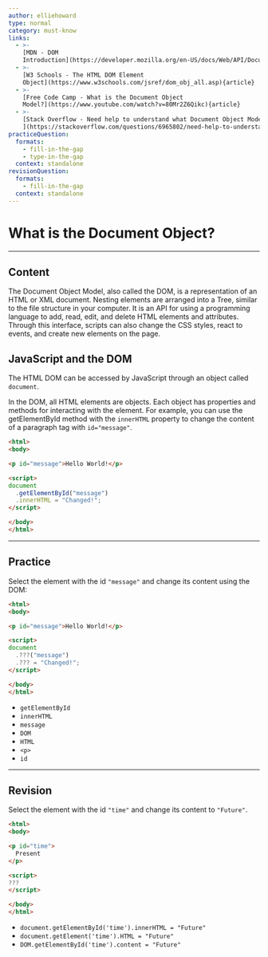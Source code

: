 ```yaml
---
author: elliehoward
type: normal
category: must-know
links:
  - >-
    [MDN - DOM
    Introduction](https://developer.mozilla.org/en-US/docs/Web/API/Document_Object_Model/Introduction){documentation}
  - >-
    [W3 Schools - The HTML DOM Element
    Object](https://www.w3schools.com/jsref/dom_obj_all.asp){article}
  - >-
    [Free Code Camp - What is the Document Object
    Model?](https://www.youtube.com/watch?v=80Mr2Z6Qikc){article}
  - >-
    [Stack Overflow - Need help to understand what Document Object Model is?
    ](https://stackoverflow.com/questions/6965802/need-help-to-understand-what-document-object-model-is){website}
practiceQuestion:
  formats:
    - fill-in-the-gap
    - type-in-the-gap
  context: standalone
revisionQuestion:
  formats:
    - fill-in-the-gap
  context: standalone
---
```


# What is the Document Object?


---

## Content

The Document Object Model, also called the DOM, is a representation of an HTML or XML document. Nesting elements are arranged into a Tree, similar to the file structure in your computer. It is an API for using a programming language to add, read, edit, and delete HTML elements and attributes. Through this interface, scripts can also change the CSS styles, react to events, and create new elements on the page.

## JavaScript and the DOM

The HTML DOM can be accessed by JavaScript through an object called `document`.

In the DOM, all HTML elements are objects. Each object has properties and methods for interacting with the element. For example, you can use the getElementById method with the `innerHTML` property to change the content of a paragraph tag with `id="message"`.

```html
<html>
<body>

<p id="message">Hello World!</p>

<script>
document
  .getElementById("message")
  .innerHTML = "Changed!";
</script>

</body>
</html>
```


---

## Practice

Select the element with the id `"message"` and change its content using the DOM:

```html
<html>
<body>

<p id="message">Hello World!</p>

<script>
document
  .???("message")
  .??? = "Changed!";
</script>

</body>
</html>
```

- `getElementById`
- `innerHTML`
- `message`
- `DOM`
- `HTML`
- `<p>`
- `id`


---

## Revision

Select the element with the id `"time"` and change its content to `"Future"`.

```html
<html>
<body>

<p id="time">
  Present
</p>

<script>
???
</script>

</body>
</html>
```

- `document.getElementById('time').innerHTML = "Future"`
- `document.getElement('time').HTML = "Future"`
- `DOM.getElementById('time').content = "Future"`
